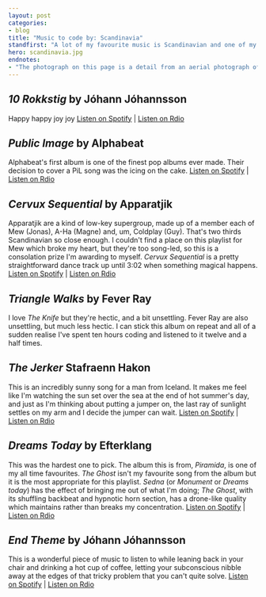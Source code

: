 ```yaml
---
layout: post
categories:
- blog
title: "Music to code by: Scandinavia"
standfirst: "A lot of my favourite music is Scandinavian and one of my biggest regrets in life is not going to see A-Ha's farewell tour in 2011. This is a playlist of Scandinavian music I like to listen to when I'm working. Sadly there's no place for A-Ha."
hero: scandinavia.jpg
endnotes:
- "The photograph on this page is a detail from an aerial photograph of the Scandinavian peninusla (sourced from <a href='http://upload.wikimedia.org/wikipedia/commons/f/f1/Scandinavia_M2002074_lrg.jpg'>Wikimedia Commons</a>)"
---
```


## *10 Rokkstig* by Jóhann Jóhannsson

Happy happy joy joy [Listen on Spotify](http://google.com) | [Listen on Rdio](http://google.com)

## *Public Image* by Alphabeat

Alphabeat's first album is one of the finest pop albums ever made. Their decision to cover a PiL song was the icing on the cake. [Listen on Spotify](http://google.com) | [Listen on Rdio](http://google.com)

## *Cervux Sequential* by Apparatjik

Apparatjik are a kind of low-key supergroup, made up of a member each of Mew (Jonas), A-Ha (Magne) and, um, Coldplay (Guy). That's two thirds Scandinavian so close enough. I couldn't find a place on this playlist for Mew which broke my heart, but they're too song-led, so this is a consolation prize I'm awarding to myself. *Cervux Sequential* is a pretty straightforward dance track up until 3:02 when something magical happens. [Listen on Spotify](http://google.com) | [Listen on Rdio](http://google.com)

## *Triangle Walks* by Fever Ray

I love *The Knife* but they're hectic, and a bit unsettling. Fever Ray are also unsettling, but much less hectic. I can stick this album on repeat and all of a sudden realise I've spent ten hours coding and listened to it twelve and a half times.

## *The Jerker* Stafraenn Hakon

This is an incredibly sunny song for a man from Iceland. It makes me feel like I'm watching the sun set over the sea at the end of hot summer's day, and just as I'm thinking about putting a jumper on, the last ray of sunlight settles on my arm and I decide the jumper can wait. [Listen on Spotify](http://google.com) | [Listen on Rdio](http://google.com)

## *Dreams Today* by Efterklang

This was the hardest one to pick. The album this is from, *Piramida*, is one of my all time favourites. *The Ghost* isn't my favourite song from the album but it is the most appropriate for this playlist. *Sedna* (or *Monument* or *Dreams today*) has the effect of bringing me out of what I'm doing; *The Ghost*, with its shuffling backbeat and hypnotic horn section, has a drone-like quality which maintains rather than breaks my concentration. [Listen on Spotify](http://google.com) | [Listen on Rdio](http://google.com)

## *End Theme* by Jóhann Jóhannsson

This is a wonderful piece of music to listen to while leaning back in your chair and drinking a hot cup of coffee, letting your subconscious nibble away at the edges of that tricky problem that you can't quite solve. [Listen on Spotify](http://google.com) | [Listen on Rdio](http://google.com)